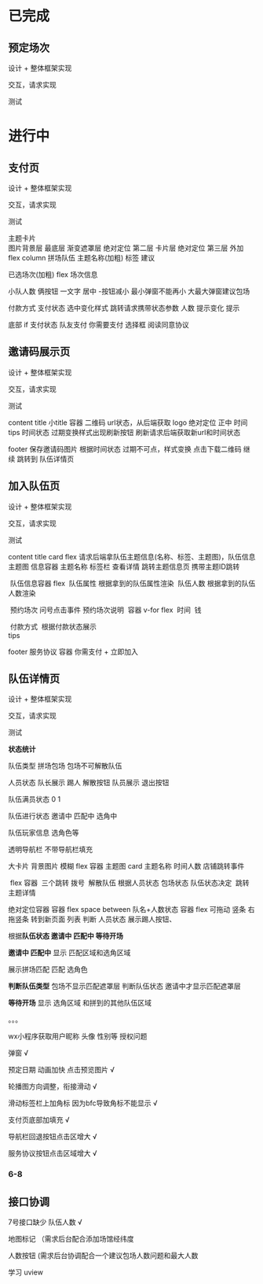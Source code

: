 # 已完成

## 预定场次

设计 + 整体框架实现

交互，请求实现

测试



# 进行中

## 支付页

设计 + 整体框架实现

交互，请求实现

测试



主题卡片  
	图片背景层 最底层
	渐变遮罩层 绝对定位 第二层
	卡片层 绝对定位 第三层 外加 flex column
		拼场队伍
		主题名称(加粗)
		标签
		建议

已选场次(加粗) flex 
	场次信息	

小队人数
	俩按钮 一文字 居中  -按钮减小 最小弹窗不能再小  大最大弹窗建议包场

付款方式
	支付状态 选中变化样式 跳转请求携带状态参数 人数  提示变化
	提示

底部
	if 支付状态 队友支付
	你需要支付
	选择框 阅读同意协议

## 邀请码展示页

设计 + 整体框架实现

交互，请求实现

测试



content
	title
	小title 
		容器
			二维码   url状态，从后端获取
			logo 绝对定位 正中
		时间tips  时间状态 过期变换样式出现刷新按钮 刷新请求后端获取新url和时间状态

footer
	保存邀请码图片  根据时间状态 	过期不可点，样式变换 点击下载二维码
	继续 跳转到	队伍详情页	



## 加入队伍页

设计 + 整体框架实现

交互，请求实现

测试



content
	title
	card flex  请求后端拿队伍主题信息(名称、标签、主题图)，队伍信息
		主题图
		信息容器
			主题名称
			标签栏
			查看详情	跳转主题信息页 携带主题ID跳转

​	队伍信息容器  flex
​		队伍属性 根据拿到的队伍属性渲染
​		队伍人数  根据拿到的队伍人数渲染

​	预约场次 问号点击事件 预约场次说明
​		容器 v-for flex
​			时间
​			钱

​	付款方式
​	根据付款状态展示	
​	tips

footer
	服务协议 
	容器
		你需支付 + 立即加入 



## 队伍详情页

设计 + 整体框架实现

交互，请求实现

测试



**状态统计**

队伍类型 拼场包场
	包场不可解散队伍

人员状态 
	队长展示 踢人 解散按钮
	队员展示 退出按钮 

队伍满员状态 0 1   

队伍进行状态 邀请中 匹配中 选角中 

队伍玩家信息 选角色等 



透明导航栏 不带导航栏填充

大卡片
	背景图片 模糊
	flex 容器
		主题图
		card
			主题名称
			时间人数
			店铺跳转事件

​	flex 容器 
​		三个跳转 拨号 
​		解散队伍 根据人员状态 包场状态 队伍状态决定 
​		跳转主题详情

绝对定位容器
	容器 flex space between
		队名+人数状态
	容器 flex 可拖动
		竖条 右拖竖条 转到新页面
		列表 判断 人员状态 展示踢人按钮、

根据**队伍状态 邀请中 匹配中 等待开场** 

**邀请中 匹配中**  显示 匹配区域和选角区域

展示拼场匹配 
	匹配
	选角色

**判断队伍类型**  包场不显示匹配遮罩层
判断队伍状态 邀请中才显示匹配遮罩层

**等待开场**  显示 选角区域 和拼到的其他队伍区域 

。。。



wx小程序获取用户昵称 头像 性别等 授权问题

弹窗  √

预定日期 动画加快  点击预览图片  √ 

轮播图方向调整，衔接滑动     √ 

滑动标签栏上加角标  因为bfc导致角标不能显示   √

支付页底部加填充   	√

导航栏回退按钮点击区增大    √

服务协议按钮点击区域增大    √



### 6-8



## 接口协调

7号接口缺少 队伍人数  √

地图标记   （需求后台配合添加场馆经纬度

人数按钮     (需求后台协调配合一个建议包场人数问题和最大人数

学习 uview
